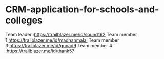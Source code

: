 # CRM-application-for-schools-and-colleges

 Team leader :https://trailblazer.me/id/sound162
  Team member 1:https://trailblazer.me/id/madhanmalai
 Team member 3:https://trailblazer.me/id/gunad9
 Team member 4 :https://trailblazer.me/id/thank57
